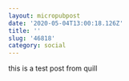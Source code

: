 ```yaml
---
layout: micropubpost
date: '2020-05-04T13:00:18.126Z'
title: ''
slug: '46818'
category: social
---
```

this is a test post from quill
